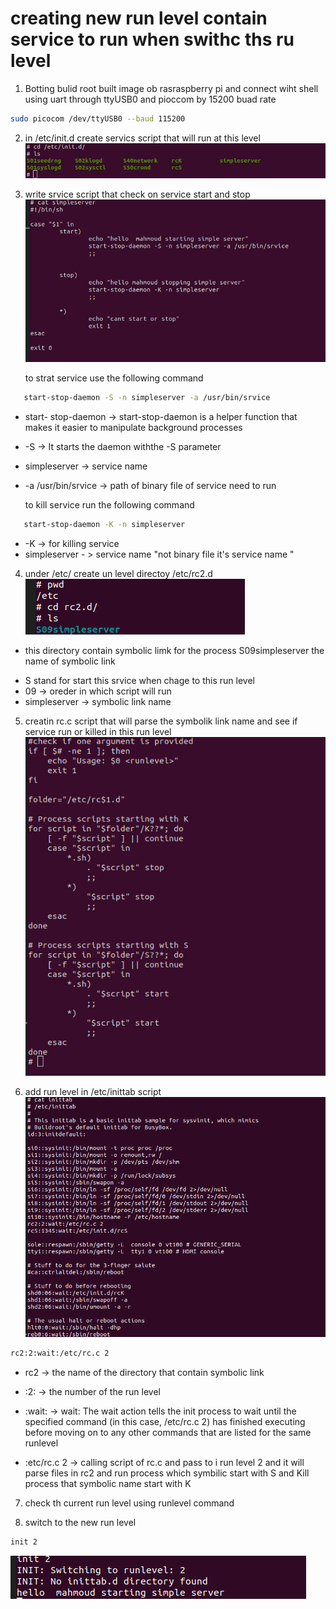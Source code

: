 # creating new run level contain service to run when swithc ths ru level 
1. Botting bulid root built image ob rasraspberry pi and connect wiht shell using uart through ttyUSB0 and pioccom by 15200 buad rate 
``` bash 
sudo picocom /dev/ttyUSB0 --baud 115200
```
2. in /etc/init.d create servics script that will run at this level 
![alt text](image.png)

3. write srvice script that check on service start and stop 
![alt text](image-1.png)

    to strat service use the following command 
 ```bash 
    start-stop-daemon -S -n simpleserver -a /usr/bin/srvice
``` 
- start- stop-daemon -> start-stop-daemon is a helper function that makes it easier to manipulate
background processes 
- -S -> It starts the daemon withthe -S parameter
- simpleserver -> service name 
- -a /usr/bin/srvice -> path of binary file of service need to run 

    to kill service run the following command 
 ```bash 
    start-stop-daemon -K -n simpleserver 
```   
- -K -> for killing service 
- simpleserver - > service name "not binary file it's service name "

4. under /etc/ create un level directoy /etc/rc2.d
![alt text](image-2.png)

* this directory contain symbolic limk for the process S09simpleserver
the name of symbolic link 
- S stand for start this srvice when chage to this run level 
- 09 -> oreder in which script will run 
- simpleserver -> symbolic link name 

5. creatin rc.c script that will parse the symbolik link name and see if service run or killed in this run level 
![alt text](image-3.png)

6. add run level in /etc/inittab script 
![alt text](image-4.png) 
``` bash 
rc2:2:wait:/etc/rc.c 2
```
- rc2 -> the name of the directory that contain symbolic link 
- :2: -> the number of the run level 
- :wait: -> wait: The wait action tells the init process to wait until the specified command (in this case, /etc/rc.c 2) has finished executing before moving on to any other commands that are listed for the same runlevel

- :etc/rc.c 2 -> calling script of rc.c and pass to i run level 2 and it will parse files in rc2 and run process which symbilic start with S and Kill process that symbolic name start with K 

7. check th current run level using runlevel command 

8. switch to the new run level 
```bash 
init 2 
```
![alt text](image-5.png)
